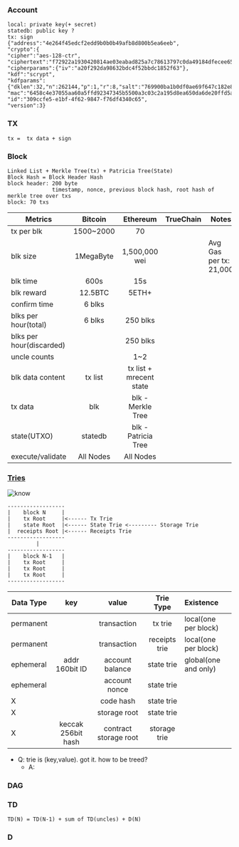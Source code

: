 ### Account
    local: private key(+ secret)
    statedb: public key ?
    tx: sign
    {"address":"4e264f45edcf2edd9b0b0b49afb8d800b5ea6eeb",
    "crypto":{
    "cipher":"aes-128-ctr",
    "ciphertext":"f72922a1930420814ae03eabad825a7c78613797c0da49184dfecee6513a0c2c",
    "cipherparams":{"iv":"a20f292da98632bdc4f52bbdc1852f63"},
    "kdf":"scrypt",
    "kdfparams":{"dklen":32,"n":262144,"p":1,"r":8,"salt":"769900ba1b0df0ae69f647c182e89dbd0444c47bc948be1f9b5d108f2321ccb1"},
    "mac":"6458c4e37055aa60a5ffd92347345b5500a3c03c2a195d8ea650da6de20ffd5a"},
    "id":"309ccfe5-e1bf-4f62-9847-f76df4340c65",
    "version":3}
### TX
    tx =  tx data + sign
### Block
    Linked List + Merkle Tree(tx) + Patricia Tree(State)
    Block Hash = Block Header Hash
    block header: 200 byte
                  timestamp, nonce, previous block hash, root hash of merkle tree over txs
    block: 70 txs
   Metrics               | Bitcoin  |Ethereum               | TrueChain|Notes
  -----------------------|:--------:|:---------------------:|:--------:|-----
  tx per blk             |1500~2000 |   70                  |          | 
  blk size               |1MegaByte |  1,500,000 wei        |          | Avg Gas per tx: 21,000
  blk time               |    600s  |   15s                 |          | 
  blk reward             | 12.5BTC  |  5ETH+                |          | 
  confirm time           | 6 blks   |                       |          | 
  blks per hour(total)   | 6 blks   | 250 blks              |          |
 blks per hour(discarded)|          | 250 blks              |          |
  uncle counts           |          | 1~2                   |          |
  blk data content       |  tx list |tx list + mrecent state|          |
  tx data                | blk      | blk - Merkle Tree     |          |
  state(UTXO)            | statedb  | blk - Patricia Tree   |          |
  execute/validate       | All Nodes| All Nodes             |          |
  
### [Tries](https://hackernoon.com/getting-deep-into-ethereum-how-data-is-stored-in-ethereum-e3f669d96033)

  ![know](https://i.stack.imgur.com/QpcFh.png)
  
    ------------------
    |    block N     |
    |    tx Root     |<------ Tx Trie
    |    state Root  |<------ State Trie <--------- Storage Trie
    |  receipts Root |<------ Receipts Trie
    ------------------
             |
    ------------------
    |    block N-1   |
    |    tx Root     |
    |    tx Root     |
    |    tx Root     |
    ------------------
   
   Data Type   | key                 | value                | Trie Type      | Existence
  -------------|:-------------------:|:--------------------:|:--------------:|:---------------
  permanent    |                     | transaction          |   tx trie      | local(one per block)
  permanent    |                     | transaction          | receipts trie  | local(one per block)
  ephemeral    |   addr 160bit ID    | account balance      |   state trie   | global(one and only)
  ephemeral    |                     | account nonce        |   state trie   | 
  X            |                     |     code hash        |   state trie   | 
  X            |                     |    storage root      |   state trie   |
  X            | keccak 256bit hash  | contract storage root|   storage trie |     
 
  - Q: trie is (key,value). got it. how to be treed?
    * A:  
### DAG

### TD
    TD(N) = TD(N-1) + sum of TD(uncles) + D(N)
### D

